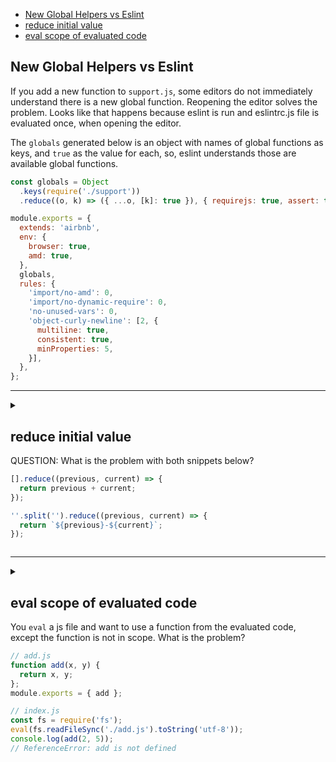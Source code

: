 
- [New Global Helpers vs Eslint](#new-global-helpers-vs-eslint)
- [reduce initial value](#reduce-initial-value)
- [eval scope of evaluated code](#eval-scope-of-evaluated-code)



## New Global Helpers vs Eslint

If you add a new function to `support.js`, some editors do not immediately understand there is a new global function. Reopening the editor solves the problem. Looks like that happens because eslint is run and eslintrc.js file is evaluated once, when opening the editor.

The `globals` generated below is an object with names of global functions as keys, and `true` as the value for each, so, eslint understands those are available global functions.

```js
const globals = Object
  .keys(require('./support'))
  .reduce((o, k) => ({ ...o, [k]: true }), { requirejs: true, assert: true });

module.exports = {
  extends: 'airbnb',
  env: {
    browser: true,
    amd: true,
  },
  globals,
  rules: {
    'import/no-amd': 0,
    'import/no-dynamic-require': 0,
    'no-unused-vars': 0,
    'object-curly-newline': [2, {
      multiline: true,
      consistent: true,
      minProperties: 5,
    }],
  },
};
```

--------------------------------------------------------------------------------

<section class="qa">
<details>
<summary class="q">

## reduce initial value

QUESTION: What is the problem with both snippets below?

```js
[].reduce((previous, current) => {
  return previous + current;
});

''.split('').reduce((previous, current) => {
  return `${previous}-${current}`;
});
```
</summary>

<div class="a">

The problem is that with empty arrays and _no default initial values_ for `reduce`, the JS engine doesn't have anything to return and throws an exception.

TIP: Always provide an initial, default value for your reduces. 0, for reduces that sum or subtract, 1 for addition and subtraction, empty string for strings. For other cases, consider each one carefully as for which should be an appropriate default value.

ANSWER: Correct:

```js
[].reduce((previous, current) => {
  return previous + current;
}, 0);

''.split('').reduce((previous, current) => {
  return `${previous}-${current}`;
}, '');
```
</div>
</details>
</section>

--------------------------------------------------------------------------------

<section class='qa'>
<details>
<summary class='q'>

## eval scope of evaluated code

You `eval` a js file and want to use a function from the evaluated code, except the function is not in scope. What is the problem?

```js
// add.js
function add(x, y) {
  return x, y;
};
module.exports = { add };

// index.js
const fs = require('fs');
eval(fs.readFileSync('./add.js').toString('utf-8'));
console.log(add(2, 5));
// ReferenceError: add is not defined
```

</summary>
<div class='a'>

The “problem” is that evaluated code runs on its own scope. Stuff in that scope is inaccessible on the current scope. One must _concatenate_ the contents of `add.js` with the `console.log` thingy.

```js
// 1. Read add.js as string.
const addToEval = fs.readFileSync('./add.js').toString('utf-8');

// 2. Another string with code to log the addition.
const logToEval = 'console.log(add(2, 5));';

// 3. Concatenate both.
const codeToEval = addToEval + logToEval;

// 4. Then it works.
eval(codeToEval);
// 7

</div>
</details>
</section>
